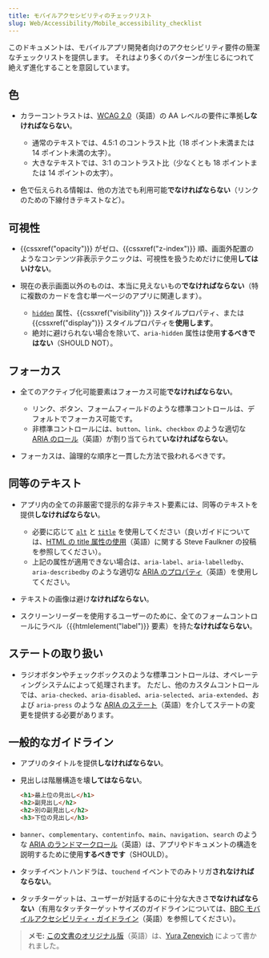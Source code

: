 ```yaml
---
title: モバイルアクセシビリティのチェックリスト
slug: Web/Accessibility/Mobile_accessibility_checklist
---
```


このドキュメントは、モバイルアプリ開発者向けのアクセシビリティ要件の簡潔なチェックリストを提供します。 それはより多くのパターンが生じるにつれて絶えず進化することを意図しています。

## 色

- カラーコントラストは、[WCAG 2.0](http://www.w3.org/TR/WCAG/)（英語）の AA レベルの要件に準拠**しなければならない**。

  - 通常のテキストでは、4.5:1 のコントラスト比（18 ポイント未満または 14 ポイント未満の太字）。
  - 大きなテキストでは、3:1 のコントラスト比（少なくとも 18 ポイントまたは 14 ポイントの太字）。

- 色で伝えられる情報は、他の方法でも利用可能**でなければならない**（リンクのための下線付きテキストなど）。

## 可視性

- {{cssxref("opacity")}} がゼロ、{{cssxref("z-index")}} 順、画面外配置のようなコンテンツ非表示テクニックは、可視性を扱うためだけに使用**してはいけない**。
- 現在の表示画面以外のものは、本当に見えないもの**でなければならない**（特に複数のカードを含む単一ページのアプリに関連します）。

  - [`hidden`](/ja/docs/Web/HTML/Global_attributes#hidden) 属性、{{cssxref("visibility")}} スタイルプロパティ、または {{cssxref("display")}} スタイルプロパティを**使用します**。
  - 絶対に避けられない場合を除いて、`aria-hidden` 属性は使用**するべきではない**（SHOULD NOT）。

## フォーカス

- 全てのアクティブ化可能要素はフォーカス可能**でなければならない**。

  - リンク、ボタン、フォームフィールドのような標準コントロールは、デフォルトでフォーカス可能です。
  - 非標準コントロールには、`button`、`link`、`checkbox` のような適切な [ARIA のロール](https://www.w3.org/TR/wai-aria/#roles)（英語）が割り当てられて**いなければならない**。

- フォーカスは、論理的な順序と一貫した方法で扱われるべきです。

## 同等のテキスト

- アプリ内の全ての非厳密で提示的な非テキスト要素には、同等のテキストを提供**しなければならない**。

  - 必要に応じて [`alt`](/ja/docs/Web/HTML/Element/img#alt) と [`title`](/ja/docs/Web/HTML/Global_attributes#title) を使用してください（良いガイドについては、[HTML の title 属性の使用](http://blog.paciellogroup.com/2013/01/using-the-html-title-attribute-updated/)（英語）に関する Steve Faulkner の投稿を参照してください）。
  - 上記の属性が適用できない場合は、`aria-label`、`aria-labelledby`、`aria-describedby` のような適切な [ARIA のプロパティ](https://www.w3.org/TR/wai-aria/#global_states)（英語）を使用してください。

- テキストの画像は避け**なければならない**。
- スクリーンリーダーを使用するユーザーのために、全てのフォームコントロールにラベル（{{htmlelement("label")}} 要素）を持た**なければならない**。

## ステートの取り扱い

- ラジオボタンやチェックボックスのような標準コントロールは、オペレーティングシステムによって処理されます。 ただし、他のカスタムコントロールでは、`aria-checked`、`aria-disabled`、`aria-selected`、`aria-extended`、および `aria-press` のような [ARIA のステート](https://www.w3.org/TR/wai-aria/#attrs_widgets)（英語）を介してステートの変更を提供する必要があります。

## 一般的なガイドライン

- アプリのタイトルを提供**しなければならない**。
- 見出しは階層構造を壊**してはならない**。

  ```html
  <h1>最上位の見出し</h1>
  <h2>副見出し</h2>
  <h2>別の副見出し</h2>
  <h3>下位の見出し</h3>
  ```

- `banner`、`complementary`、`contentinfo`、`main`、`navigation`、`search` のような [ARIA のランドマークロール](https://www.w3.org/TR/wai-aria/#landmark_roles)（英語）は、アプリやドキュメントの構造を説明するために使用**するべきです**（SHOULD）。
- タッチイベントハンドラは、`touchend` イベントでのみトリガ**されなければならない**。
- タッチターゲットは、ユーザーが対話するのに十分な大きさ**でなければならない**（有用なタッチターゲットサイズのガイドラインについては、[BBC モバイルアクセシビリティ・ガイドライン](http://www.bbc.co.uk/guidelines/futuremedia/accessibility/mobile/design/touch-target-size)（英語）を参照してください）。

> **メモ:** [この文書のオリジナル版](http://yzen.github.io/firefoxos/2014/04/30/mobile-accessibility-checklist.html)（英語）は、[Yura Zenevich](http://yzen.github.io/) によって書かれました。

